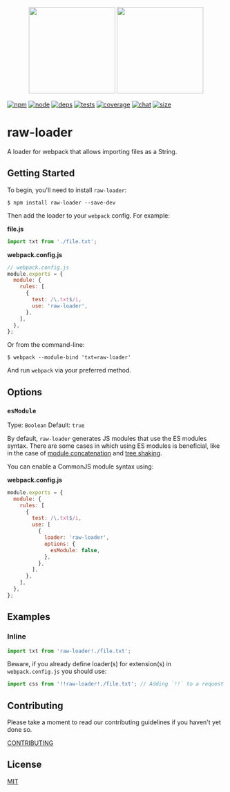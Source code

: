 <div align="center">
  <img width="200" height="200"
    src="https://cdn3.iconfinder.com/data/icons/lexter-flat-colorfull-file-formats/56/raw-256.png">
  <a href="https://github.com/webpack/webpack">
    <img width="200" height="200"
      src="https://webpack.js.org/assets/icon-square-big.svg">
  </a>
</div>

[![npm][npm]][npm-url]
[![node][node]][node-url]
[![deps][deps]][deps-url]
[![tests][tests]][tests-url]
[![coverage][cover]][cover-url]
[![chat][chat]][chat-url]
[![size][size]][size-url]

# raw-loader

A loader for webpack that allows importing files as a String.

## Getting Started

To begin, you'll need to install `raw-loader`:

```console
$ npm install raw-loader --save-dev
```

Then add the loader to your `webpack` config. For example:

**file.js**

```js
import txt from './file.txt';
```

**webpack.config.js**

```js
// webpack.config.js
module.exports = {
  module: {
    rules: [
      {
        test: /\.txt$/i,
        use: 'raw-loader',
      },
    ],
  },
};
```

Or from the command-line:

```console
$ webpack --module-bind 'txt=raw-loader'
```

And run `webpack` via your preferred method.

## Options

### `esModule`

Type: `Boolean`
Default: `true`

By default, `raw-loader` generates JS modules that use the ES modules syntax.
There are some cases in which using ES modules is beneficial, like in the case of [module concatenation](https://webpack.js.org/plugins/module-concatenation-plugin/) and [tree shaking](https://webpack.js.org/guides/tree-shaking/).

You can enable a CommonJS module syntax using:

**webpack.config.js**

```js
module.exports = {
  module: {
    rules: [
      {
        test: /\.txt$/i,
        use: [
          {
            loader: 'raw-loader',
            options: {
              esModule: false,
            },
          },
        ],
      },
    ],
  },
};
```

## Examples

### Inline

```js
import txt from 'raw-loader!./file.txt';
```

Beware, if you already define loader(s) for extension(s) in `webpack.config.js` you should use:

```js
import css from '!!raw-loader!./file.txt'; // Adding `!!` to a request will disable all loaders specified in the configuration
```

## Contributing

Please take a moment to read our contributing guidelines if you haven't yet done so.

[CONTRIBUTING](./.github/CONTRIBUTING.md)

## License

[MIT](./LICENSE)

[npm]: https://img.shields.io/npm/v/raw-loader.svg
[npm-url]: https://npmjs.com/package/raw-loader
[node]: https://img.shields.io/node/v/raw-loader.svg
[node-url]: https://nodejs.org
[deps]: https://david-dm.org/webpack-contrib/raw-loader.svg
[deps-url]: https://david-dm.org/webpack-contrib/raw-loader
[tests]: https://dev.azure.com/webpack-contrib/raw-loader/_apis/build/status/webpack-contrib.raw-loader?branchName=master
[tests-url]: https://dev.azure.com/webpack-contrib/raw-loader/_build/latest?definitionId=10&branchName=master
[cover]: https://codecov.io/gh/webpack-contrib/raw-loader/branch/master/graph/badge.svg
[cover-url]: https://codecov.io/gh/webpack-contrib/raw-loader
[chat]: https://img.shields.io/badge/gitter-webpack%2Fwebpack-brightgreen.svg
[chat-url]: https://gitter.im/webpack/webpack
[size]: https://packagephobia.now.sh/badge?p=raw-loader
[size-url]: https://packagephobia.now.sh/result?p=raw-loader
